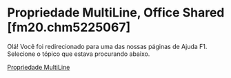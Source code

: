 
# Propriedade MultiLine, Office Shared [fm20.chm5225067]

Olá! Você foi redirecionado para uma das nossas páginas de Ajuda F1. Selecione o tópico que estava procurando abaixo.

[Propriedade MultiLine](http://msdn.microsoft.com/library/eadbbea9-f4ab-bb60-dff8-950d03b70842%28Office.15%29.aspx)
